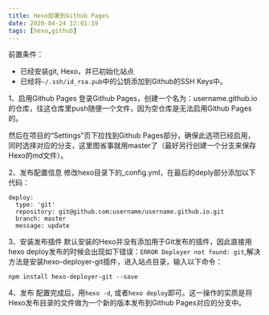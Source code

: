 ```yaml
---
title: Hexo部署到Github Pages
date: 2020-04-24 12:01:19
tags: [hexo,github]
---
```

前置条件：
* 已经安装git, Hexo，并已初始化站点
* 已经将`~/.ssh/id_rsa.pub`中的公钥添加到Github的SSH Keys中。

1、启用Github Pages
登录Github Pages，创建一个名为：username.github.io的仓库，往这仓库里push随便一个文件，因为空仓库是无法启用Github Pages的。

然后在项目的“Settings”页下拉找到Github Pages部分，确保此选项已经启用，同时选择对应的分支，这里图省事就用master了（最好另行创建一个分支来保存Hexo的md文件）。

<!--More -->


2、发布配置信息
修改hexo目录下的_config.yml，在最后的deply部分添加以下代码：
```
deploy:
  type: 'git'
  repository: git@github.com:username/username.github.io.git
  branch: master
  message: update
```

3、安装发布插件
默认安装的Hexo并没有添加用于Git发布的插件，因此直接用hexo deploy发布的时候会出现如下错误：`ERROR Deployer not found: git`,解决方法是安装hexo-deployer-git插件，进入站点目录，输入以下命令：
```
npm install hexo-deployer-git --save
```

4、发布
配置完成后，用`hexo -d`, 或者`hexo deploy`即可。这一操作的实质是将Hexo发布目录的文件做为一个新的版本发布到Github Pages对应的分支中。
